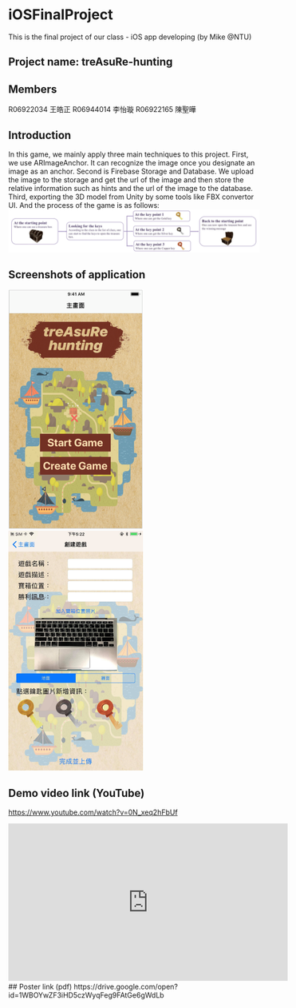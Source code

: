# iOSFinalProject
This is the final project of our class - iOS app developing (by Mike @NTU) <br>
## Project name: treAsuRe-hunting 
## Members
R06922034 王皓正   R06944014 李怡璇   R06922165 陳聖曄

## Introduction
In this game, we mainly apply three main techniques to this project. First, we use ARImageAnchor. It can recognize the image once you designate an image as an anchor. Second is Firebase Storage and Database. We upload the image to the storage and get the url of the image and then store the relative information such as hints and the url of the image to the database. Third, exporting the 3D model from Unity by some tools like FBX convertor UI. And the process of the game is as follows:
<img src="https://github.com/JJJJHao/iOSFinalProject/blob/master/schedule.jpg">

## Screenshots of application
<img src="https://github.com/JJJJHao/iOSFinalProject/blob/master/主畫面.png" width="270" height="480" /> <img src="https://github.com/JJJJHao/iOSFinalProject/blob/master/editor%20mode.png" width="270" height="480" /> 

## Demo video link (YouTube) 
https://www.youtube.com/watch?v=0N_xeq2hFbUf<br>
<iframe width="560" height="315" src="https://www.youtube.com/embed/0N_xeq2hFbU" frameborder="0" allow="autoplay; encrypted-media" allowfullscreen></iframe>
## Poster link (pdf)
https://drive.google.com/open?id=1WBOYwZF3iHD5czWyqFeg9FAtGe6gWdLb 

